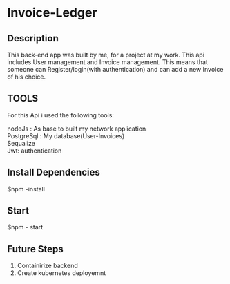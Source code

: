 # Invoice-Ledger

## Description 
This back-end app was built by me, for a project at my work. This api includes  User management and Invoice management. This means that someone can Register/login(with authentication) and can add a new Invοice of his choice.


## TOOLS
For this Api i used the following tools:

nodeJs : As base to built my network application\
PostgreSql : My database(User-Invoices)\
Sequalize\
Jwt: authentication



## Install Dependencies
$npm -install

## Start
$npm - start

## Future Steps
  1) Containirize backend
  2) Create kubernetes deployemnt
